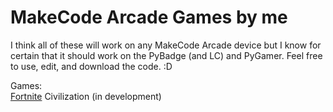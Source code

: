 # MakeCode Arcade Games by me

I think all of these will work on any MakeCode Arcade device but I know for certain that it should work on the PyBadge (and LC) and PyGamer. Feel free to use, edit, and download the code. :D

Games:  
[Fortnite](/arcade-Fortnite.uf2)
Civilization (in development)
